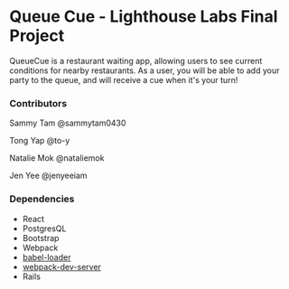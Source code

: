Queue Cue - Lighthouse Labs Final Project
===============================
QueueCue is a restaurant waiting app, allowing users to see current conditions for nearby restaurants. As a user, you will be able to add your party to the queue, and will receive a cue when it's your turn!

### Contributors

Sammy Tam @sammytam0430

Tong Yap @to-y

Natalie Mok @nataliemok

Jen Yee @jenyeeiam

### Dependencies

* React
* PostgresQL
* Bootstrap
* Webpack
* [babel-loader](https://github.com/babel/babel-loader)
* [webpack-dev-server](https://github.com/webpack/webpack-dev-server)
* Rails
